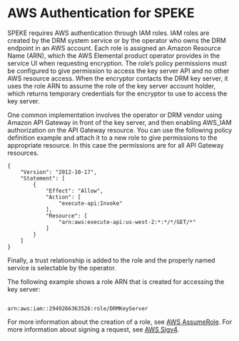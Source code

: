 # AWS Authentication for SPEKE<a name="aws-authentication"></a>

SPEKE requires AWS authentication through IAM roles\. IAM roles are created by the DRM system service or by the operator who owns the DRM endpoint in an AWS account\. Each role is assigned an Amazon Resource Name \(ARN\), which the AWS Elemental product operator provides in the service UI when requesting encryption\. The role’s policy permissions must be configured to give permission to access the key server API and no other AWS resource access\. When the encryptor contacts the DRM key server, it uses the role ARN to assume the role of the key server account holder, which returns temporary credentials for the encryptor to use to access the key server\. 

One common implementation involves the operator or DRM vendor using Amazon API Gateway in front of the key server, and then enabling AWS\_IAM authorization on the API Gateway resource\. You can use the following policy definition example and attach it to a new role to give permissions to the appropriate resource\. In this case the permissions are for all API Gateway resources\. 

```
{
    "Version": "2012-10-17",
    "Statement": [
        {
            "Effect": "Allow",
            "Action": [
                "execute-api:Invoke"
            ],
            "Resource": [
                "arn:aws:execute-api:us-west-2:*:*/*/GET/*"
            ]
        }
    ]
}
```

Finally, a trust relationship is added to the role and the properly named service is selectable by the operator\. 

The following example shows a role ARN that is created for accessing the key server:

```
 
arn:aws:iam::2949266363526:role/DRMKeyServer
```

For more information about the creation of a role, see [AWS AssumeRole](http://docs.aws.amazon.com/STS/latest/APIReference/API_AssumeRole.html)\. For more information about signing a request, see [AWS Sigv4](http://docs.aws.amazon.com/general/latest/gr/sigv4_signing.html)\. 